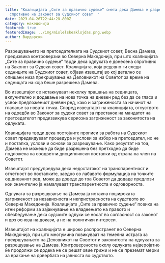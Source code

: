 ```yaml
---
title: "Коалицијата „Сите за правично судење“ смета дека Дамева е разрешена
  спротивно на Законот за Судскиот совет  "
date: 2023-04-26T22:44:28.800Z
category: македонија
featured: true
featuredImage: ../img/mislelskeaklsjdas.png.webp
author: Вардарски
---
```


Разрешувањето на претседателката на Судскиот совет, Весна Дамева, предизвика контроверзии во Северна Македонија, при што коалицијата „Сите за правично судење“ тврди дека одлуката е донесена спротивно на Законот за Судски совет. Коалицијата, која редовно ги следи седниците на Судскиот совет, објави извештај во кој детално се опишани низа прекршувања на Деловникот на Советот за време на седницата на која беше разрешена Дамева.

Во извештајот се истакнуваат неколку прашања на седницата, вклучително и додавање на нова точка на дневен ред без да се гласа и усвои предложениот дневен ред, како и загриженоста за начинот на гласање за новата точка. Според извештајот на коалицијата, отсуството на одредби во Законот за судски совет за престанок на мандатот на претседателот предизвикува сериозна загриженост за законитоста на одлуката.

Коалицијата тврди дека постојните прописи за работа на Судскиот совет предвидуваат процедура и услови за избор на претседател, но не и постапка, услови и основи за разрешување. Како резултат на тоа, Дамева не можеше да биде разрешена без претходно да биде подложена на соодветни дисциплински постапки од страна на член на Советот.

Извештајот предупредува дека недостатокот на транспарентност и отчетност во постапките, заедно со лабавото формулација на точките од дневниот ред, може да доведе до тоа Советот да додаде предлози кои значително ја намалуваат транспарентноста и одговорноста.

Одлуката за разрешување на Дамева ја истакна пошироката загриженост за независноста и непристрасноста на судството во Северна Македонија. Коалицијата „Сите за правично судење“ повика на итни реформи за зајакнување на владеењето на правото и обезбедување дека судските одлуки се носат во согласност со законот и врз основа на докази, а не на политички интереси.

Извештајот на коалицијата е широко распространет во Северна Македонија, при што многумина повикуваат на темелна истрага за прекршувањето на Деловникот на Советот и законитоста на одлуката за разрешување на Дамева. Контроверзноста околу одлуката најверојатно ќе продолжи се додека не се решат овие грижи и не се преземат мерки за враќање на довербата на јавноста во судството.

